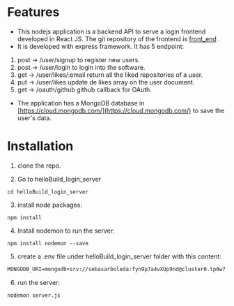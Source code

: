# Features

- This nodejs application is a backend API to serve a login frontend developed in React JS. The git repository of the frontend is [front_end](https://github.com/sebaz143/helloBuild_app_fron "front_end") .
- It is developed with express framework. It has 5 endpoint:
1. post -> /user/signup to register new users.
2. post -> /user/login to login into the software.
3. get -> /user/likes/:email return all the liked repositories of a user.
4. put -> /user/likes update de likes array on the user document.
5. get -> /oauth/github github callback for OAuth.

- The application has a MongoDB database in [https://cloud.mongodb.com/](https://cloud.mongodb.com/) to save the user's data.

# Installation

1. clone the repo.

2. Go to helloBuild_login_server

`cd helloBuild_login_server`

3. install node packages:

`npm install`

4. Install nodemon to run the server:

`npm install nodemon --save`

5. create a .env file under helloBuild_login_server folder with this content:

```markdown
MONGODB_URI=mongodb+srv://sebasarboleda:fyn9p7a4vXUp9nd@cluster0.tp0w7.mongodb.net/helloBuild?retryWrites=true&w=majority
```
6. run the server:

`nodemon server.js`
